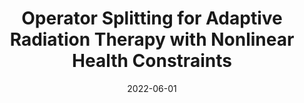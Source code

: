 ---
title: 'Operator Splitting for Adaptive Radiation Therapy with Nonlinear Health Constraints'
collection: publications
permalink: /publication/2022-06-01-adarad
date: 2022-06-01
venue: 'Optimization Methods and Software'
paperurl: '/files/papers/medphys/adarad.pdf'
link: 'https://doi.org/10.1080/10556788.2022.2078824'
code: 'https://github.com/anqif/adarad'
citation: 'A. Fu, L. Xing, S. Boyd. &quot;Operator Splitting for Adaptive Radiation Therapy with Nonlinear Health Constraints.&quot; <i>Optimization Methods and Software</i>, June 2022, doi:10.1080/10556788.2022.2078824'
---